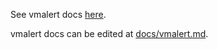 See vmalert docs [here](https://docs.victoriametrics.com/victoriametrics/vmalert/).

vmalert docs can be edited at [docs/vmalert.md](https://github.com/VictoriaMetrics/VictoriaMetrics/blob/master/docs/victoriametrics/vmalert.md).
